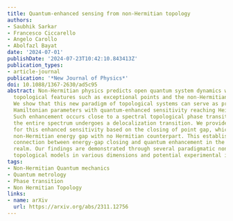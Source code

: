 ```yaml
---
title: Quantum-enhanced sensing from non-Hermitian topology
authors:
- Saubhik Sarkar
- Francesco Ciccarello
- Angelo Carollo
- Abolfazl Bayat
date: '2024-07-01'
publishDate: '2024-07-23T10:42:10.843413Z'
publication_types:
- article-journal
publication: '*New Journal of Physics*'
doi: 10.1088/1367-2630/ad5c95
abstract: Non-Hermitian physics predicts open quantum system dynamics with unique
  topological features such as exceptional points and the non-Hermitian skin effect.
  We show that this new paradigm of topological systems can serve as probes for bulk
  Hamiltonian parameters with quantum-enhanced sensitivity reaching Heisenberg scaling.
  Such enhancement occurs close to a spectral topological phase transition, where
  the entire spectrum undergoes a delocalization transition. We provide an explanation
  for this enhanced sensitivity based on the closing of point gap, which is a genuinely
  non-Hermitian energy gap with no Hermitian counterpart. This establishes a direct
  connection between energy-gap closing and quantum enhancement in the non-Hermitian
  realm. Our findings are demonstrated through several paradigmatic non-Hermitian
  topological models in various dimensions and potential experimental implementations.
tags:
- Non-Hermitian Quantum mechanics
- Quantum metrology
- Phase transition
- Non Hermitian Topology
links:
- name: arXiv
  url: https://arxiv.org/abs/2311.12756
---
```

